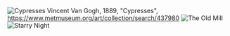 ![*Cypresses*](https://en.wikipedia.org/wiki/File:Vincent_Van_Gogh_0016.jpg)
Vincent Van Gogh, 1889, "Cypresses", https://www.metmuseum.org/art/collection/search/437980
![*The Old Mill*](https://en.wikipedia.org/wiki/File:Vincent_van_Gogh_(1853-1890)_-_The_Old_Mill_(1888).jpg)
![*Starry Night*](https://en.wikipedia.org/wiki/File:Vincent_van_Gogh_-_Starry_Night_-_Google_Art_Project.jpg)
